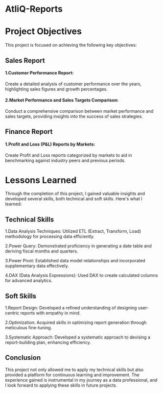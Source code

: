 # AtliQ-Reports

# Project Objectives
This project is focused on achieving the following key objectives:

## Sales Report
#### 1.Customer Performance Report:

Create a detailed analysis of customer performance over the years, highlighting sales figures and growth percentages.

#### 2.Market Performance and Sales Targets Comparison:

Conduct a comprehensive comparison between market performance and sales targets, providing insights into the success of sales strategies.
## Finance Report
#### 1.Profit and Loss (P&L) Reports by Markets:

Create Profit and Loss reports categorized by markets to aid in benchmarking against industry peers and previous periods.
# Lessons Learned
Through the completion of this project, I gained valuable insights and developed several skills, both technical and soft skills. Here's what I learned:
## Technical Skills
1.Data Analysis Techniques: Utilized ETL (Extract, Transform, Load) methodology for processing data efficiently.

2.Power Query: Demonstrated proficiency in generating a date table and deriving fiscal months and quarters.

3.Power Pivot: Established data model relationships and incorporated supplementary data effectively.

4.DAX (Data Analysis Expressions): Used DAX to create calculated columns for advanced analytics.
## Soft Skills
1.Report Design: Developed a refined understanding of designing user-centric reports with empathy in mind.

2.Optimization: Acquired skills in optimizing report generation through meticulous fine-tuning.

3.Systematic Approach: Developed a systematic approach to devising a report-building plan, enhancing efficiency.
## Conclusion
This project not only allowed me to apply my technical skills but also provided a platform for continuous learning and improvement. The experience gained is instrumental in my journey as a data professional, and I look forward to applying these skills in future projects.

